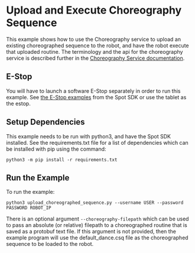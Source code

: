 <!--
Copyright (c) 2021 Boston Dynamics, Inc.  All rights reserved.

Downloading, reproducing, distributing or otherwise using the SDK Software
is subject to the terms and conditions of the Boston Dynamics Software
Development Kit License (20191101-BDSDK-SL).
-->

# Upload and Execute Choreography Sequence

This example shows how to use the Choreography service to upload an existing choreographed sequence to the robot, and have the robot execute that uploaded routine. The terminology and the api for the choreography service is described further in the [Choreography Service documentation](../../../docs/concepts/choreography/choreography_service.md).

## E-Stop

You will have to launch a software E-Stop separately in order to run this example. See [the E-Stop examples](../estop/README.md) from the Spot SDK or use the tablet as the estop.

## Setup Dependencies

This example needs to be run with python3, and have the Spot SDK installed. See the requirements.txt file for a list of dependencies which can be installed with pip using the command:
```
python3 -m pip install -r requirements.txt
```

## Run the Example

To run the example:

```
python3 upload_choreographed_sequence.py --username USER --password PASSWORD ROBOT_IP
```

There is an optional argument `--choreography-filepath` which can be used to pass an absolute (or relative) filepath to a choreographed routine that is saved as a protobuf text file. If this argument is not provided, then the example program will use the default_dance.csq file as the choreographed sequence to be loaded to the robot.
